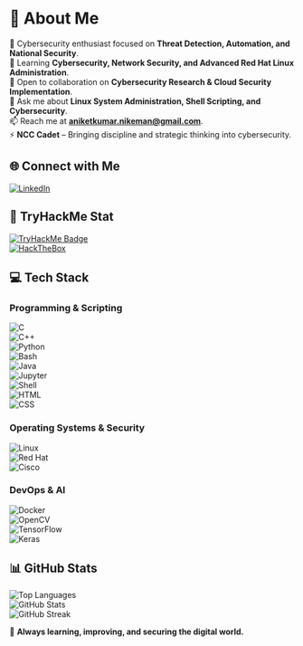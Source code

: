 # 💫 About Me  

🔭 Cybersecurity enthusiast focused on **Threat Detection, Automation, and National Security**.  
🌱 Learning **Cybersecurity, Network Security, and Advanced Red Hat Linux Administration**.  
👯 Open to collaboration on **Cybersecurity Research & Cloud Security Implementation**.  
💬 Ask me about **Linux System Administration, Shell Scripting, and Cybersecurity**.  
📫 Reach me at **aniketkumar.nikeman@gmail.com**.  
⚡ **NCC Cadet** – Bringing discipline and strategic thinking into cybersecurity.  

## 🌐 Connect with Me  
[![LinkedIn](https://img.shields.io/badge/LinkedIn-%230077B5.svg?style=for-the-badge&logo=linkedin&logoColor=white)](https://linkedin.com/in/aniket-kumar-bharat)  

## 👾 TryHackMe Stat  
[![TryHackMe Badge](https://tryhackme-badges.s3.amazonaws.com/ShoorveerChap.png)](https://tryhackme.com/r/p/ShoorveerChap)  
[![HackTheBox](https://www.hackthebox.eu/badge/image/1803130)](https://app.hackthebox.com/profile/1803130)  

## 💻 Tech Stack  

### **Programming & Scripting**  
![C](https://img.shields.io/badge/C-%2300599C.svg?style=for-the-badge&logo=c&logoColor=white)  
![C++](https://img.shields.io/badge/C++-%2300599C.svg?style=for-the-badge&logo=c%2B%2B&logoColor=white)  
![Python](https://img.shields.io/badge/Python-3670A0?style=for-the-badge&logo=python&logoColor=ffdd54)  
![Bash](https://img.shields.io/badge/Bash-%23121011.svg?style=for-the-badge&logo=gnu-bash&logoColor=white)  
![Java](https://img.shields.io/badge/Java-%23F7DF1E.svg?style=for-the-badge&logo=java&logoColor=white)  
![Jupyter](https://img.shields.io/badge/Jupyter-%23F37626.svg?style=for-the-badge&logo=jupyter&logoColor=white)  
![Shell](https://img.shields.io/badge/Shell-%23121011.svg?style=for-the-badge&logo=gnu-bash&logoColor=white)  
![HTML](https://img.shields.io/badge/HTML-%23E34F26.svg?style=for-the-badge&logo=html5&logoColor=white)  
![CSS](https://img.shields.io/badge/CSS-%231572B6.svg?style=for-the-badge&logo=css3&logoColor=white)    

### **Operating Systems & Security**  
![Linux](https://img.shields.io/badge/Linux-%23FCC624.svg?style=for-the-badge&logo=linux&logoColor=black)  
![Red Hat](https://img.shields.io/badge/Red_Hat-%23EE0000.svg?style=for-the-badge&logo=redhat&logoColor=white)  
![Cisco](https://img.shields.io/badge/Cisco-%23049fd9.svg?style=for-the-badge&logo=cisco&logoColor=black)  

### **DevOps & AI**  
![Docker](https://img.shields.io/badge/Docker-%230db7ed.svg?style=for-the-badge&logo=docker&logoColor=white)  
![OpenCV](https://img.shields.io/badge/OpenCV-%23white.svg?style=for-the-badge&logo=opencv&logoColor=white)  
![TensorFlow](https://img.shields.io/badge/TensorFlow-%23FF6F00.svg?style=for-the-badge&logo=TensorFlow&logoColor=white)  
![Keras](https://img.shields.io/badge/Keras-%23D00000.svg?style=for-the-badge&logo=Keras&logoColor=white)  

## 📊 GitHub Stats  
   
![Top Languages](https://github-readme-stats-sigma-five.vercel.app/api/top-langs/?username=ianiketkumar7&theme=blue-green&hide_border=false&layout=compact)  
![GitHub Stats](https://github-readme-stats.vercel.app/api?username=ianiketkumar7&theme=blue-green&hide_border=false&include_all_commits=true&count_private=false)  
![GitHub Streak](https://github-readme-streak-stats.herokuapp.com/?user=ianiketkumar7&theme=blue-green&hide_border=false)  

🚀 **Always learning, improving, and securing the digital world.**  

